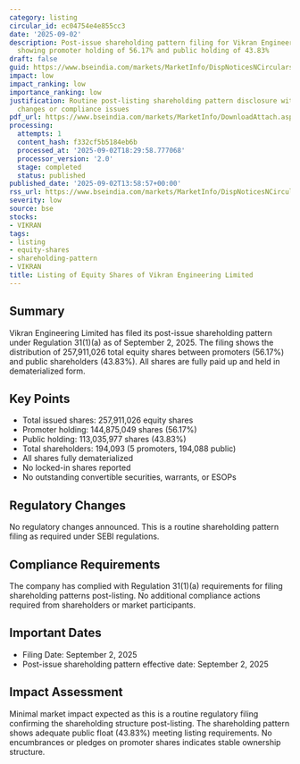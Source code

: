 ```yaml
---
category: listing
circular_id: ec04754e4e855cc3
date: '2025-09-02'
description: Post-issue shareholding pattern filing for Vikran Engineering Limited
  showing promoter holding of 56.17% and public holding of 43.83%
draft: false
guid: https://www.bseindia.com/markets/MarketInfo/DispNoticesNCirculars.aspx?Noticeid={7BB06B0D-C52B-4C47-9F24-7B8340F9CB17}&noticeno=20250902-53&dt=09/02/2025&icount=53&totcount=59&flag=0
impact: low
impact_ranking: low
importance_ranking: low
justification: Routine post-listing shareholding pattern disclosure with no material
  changes or compliance issues
pdf_url: https://www.bseindia.com/markets/MarketInfo/DownloadAttach.aspx?id=20250902-53&attachedId=8e66ac0b-2eb8-48fb-952d-0fde16aa0eb3
processing:
  attempts: 1
  content_hash: f332cf5b5184eb6b
  processed_at: '2025-09-02T18:29:58.777068'
  processor_version: '2.0'
  stage: completed
  status: published
published_date: '2025-09-02T13:58:57+00:00'
rss_url: https://www.bseindia.com/markets/MarketInfo/DispNoticesNCirculars.aspx?Noticeid={7BB06B0D-C52B-4C47-9F24-7B8340F9CB17}&noticeno=20250902-53&dt=09/02/2025&icount=53&totcount=59&flag=0
severity: low
source: bse
stocks:
- VIKRAN
tags:
- listing
- equity-shares
- shareholding-pattern
- VIKRAN
title: Listing of Equity Shares of Vikran Engineering Limited
---
```


## Summary

Vikran Engineering Limited has filed its post-issue shareholding pattern under Regulation 31(1)(a) as of September 2, 2025. The filing shows the distribution of 257,911,026 total equity shares between promoters (56.17%) and public shareholders (43.83%). All shares are fully paid up and held in dematerialized form.

## Key Points

- Total issued shares: 257,911,026 equity shares
- Promoter holding: 144,875,049 shares (56.17%)
- Public holding: 113,035,977 shares (43.83%)
- Total shareholders: 194,093 (5 promoters, 194,088 public)
- All shares fully dematerialized
- No locked-in shares reported
- No outstanding convertible securities, warrants, or ESOPs

## Regulatory Changes

No regulatory changes announced. This is a routine shareholding pattern filing as required under SEBI regulations.

## Compliance Requirements

The company has complied with Regulation 31(1)(a) requirements for filing shareholding patterns post-listing. No additional compliance actions required from shareholders or market participants.

## Important Dates

- Filing Date: September 2, 2025
- Post-issue shareholding pattern effective date: September 2, 2025

## Impact Assessment

Minimal market impact expected as this is a routine regulatory filing confirming the shareholding structure post-listing. The shareholding pattern shows adequate public float (43.83%) meeting listing requirements. No encumbrances or pledges on promoter shares indicates stable ownership structure.